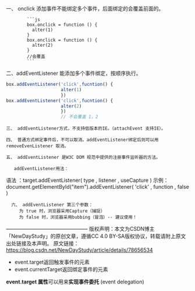 一、 onclick 添加事件不能绑定多个事件，后面绑定的会覆盖前面的。

            ```js
            box.onclick = function () {
              alter(1)
            }
            box.onclick = function () {
              alter(2)
            }
            //会覆盖
            ```



二、addEventListener 能添加多个事件绑定，按顺序执行。

```js
box.addEventListener('click',fucntion() {
                     alter(1)
                     })
box.addEventListener('click',fucntion() {
                     alter(2)
                     })
                     // 不会覆盖 1，2
```



    三、 addEventListener方式，不支持低版本的IE。（attachEvent 支持IE）。
    
    四、 普通方式绑定事件后，不可以取消。addEventListener绑定后则可以用 removeEvenListener 取消。
    
    五、 addEventListener 是W3C DOM 规范中提供的注册事件监听器的方法。
    
       addEventListener用法：
语法 ：target.addEventListener( type , listener , useCapture )
              示例： document.getElementById("item").addEventListener( 'click' , function , false )

      六、 addEventListener 第三个参数：
         为 true 时，浏览器采用Capture（捕捉）
         为 false 时，浏览器采用bubbing（冒泡）-- 建议使用！
————————————————
版权声明：本文为CSDN博主「NewDayStudy」的原创文章，遵循CC 4.0 BY-SA版权协议，转载请附上原文出处链接及本声明。
原文链接：https://blog.csdn.net/NewDayStudy/article/details/78656534





- event.target返回触发事件的元素
- event.currentTarget返回绑定事件的元素

**event.target 属性**可以用来**实现事件委托** (event delegation)